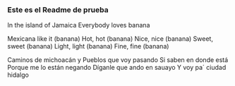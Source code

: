 ### Este es el Readme de prueba

In the island of Jamaica Everybody loves banana

Mexicana like it (banana) Hot, hot (banana)
Nice, nice (banana) Sweet, sweet (banana)
Light, light (banana) Fine, fine (banana)



Caminos de michoacán y 
Pueblos que voy pasando 
Si saben en donde está 
Porque me lo están negando 
Díganle que ando en sauayo 
Y voy pa´ ciudad hidalgo

